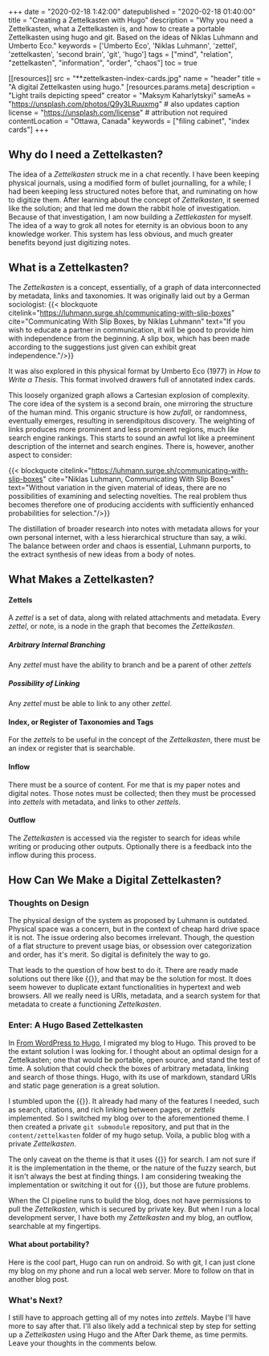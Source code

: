 +++
date = "2020-02-18 1:42:00"
datepublished = "2020-02-18 01:40:00"
title = "Creating a Zettelkasten with Hugo"
description = "Why you need a Zettelkasten, what a Zettelkasten is, and how to create a portable Zettelkasten using hugo and git. Based on the ideas of Niklas Luhmann and Umberto Eco."
keywords = ['Umberto Eco', 'Niklas Luhmann', 'zettel', 'zettelkasten', 'second brain', 'git', 'hugo']
tags = ["mind", "relation", "zettelkasten", "information", "order", "chaos"]
toc = true

[[resources]]
  src = "**zettelkasten-index-cards.jpg"
  name = "header"
  title = "A digital Zettelkasten using hugo."
  [resources.params.meta]
    description = "Light trails depicting speed"
    creator = "Maksym Kaharlytskyi"
    sameAs = "https://unsplash.com/photos/Q9y3LRuuxmg" # also updates caption
    license = "https://unsplash.com/license" # attribution not required
    contentLocation = "Ottawa, Canada"
    keywords = ["filing cabinet", "index cards"]
+++

## Why do I need a Zettelkasten?

The idea of a _Zettelkasten_ struck me in a chat recently. I have been keeping
physical journals, using a modified form of bullet journalling, for a while;
I had been keeping less structured notes before that, and ruminating on
how to digitize them. After learning about the concept of _Zettelkasten_, it
seemed like the solution; and that led me down the rabbit hole of investigation.
Because of that investigation, I am now building a _Zettlekasten_ for myself.
The idea of a way to grok all notes for eternity is an obvious boon to any 
knowledge worker. This system has less obvious, and much greater benefits beyond 
just digitizing notes.

## What is a Zettelkasten?

The _Zettelkasten_ is a concept, essentially, of a graph of data 
interconnected by metadata, links and taxonomies. It was originally
laid out by a German sociologist: {{< blockquote
  citelink="https://luhmann.surge.sh/communicating-with-slip-boxes"
  cite="Communicating With Slip Boxes, by Niklas Luhmann" text="If you wish to educate a partner in communication, it will be good to provide him with independence from the beginning. A slip box, which has been made according to the suggestions just given can exhibit great independence."/>}}

It was also explored in this physical format by Umberto Eco (1977) in 
_How to Write a Thesis_. This format involved drawers full of annotated
index cards.

This loosely organized graph allows a Cartesian explosion of complexity.
The core idea of the system is a second brain, one mirroring the
structure of the human mind. This organic structure is how _zufall_, or
randomness, eventually emerges, resulting in serendipitous discovery.
The weighting of links produces more prominent and less prominent regions,
much like search engine rankings. This starts to sound an awful lot like a
preeminent description of the internet and search engines. There is, however,
 another aspect to consider:

{{< blockquote
  citelink="https://luhmann.surge.sh/communicating-with-slip-boxes" cite="Niklas Luhmann, Communicating With Slip Boxes" text="Without variation in the given material of ideas, there are no possibilities of examining and selecting novelties. The real problem thus becomes therefore one of producing accidents with sufficiently enhanced probabilities for selection."/>}}

The distillation of broader research into notes with metadata allows
for your own personal internet, with a less hierarchical structure than say,
a wiki. The balance between order and chaos is essential, Luhmann purports, 
to the extract synthesis of new ideas from a body of notes.

## What Makes a Zettelkasten?

#### Zettels

A _zettel_ is a set of data, along with related attachments and metadata.
Every _zettel_, or note, is a node in the graph that becomes the _Zettelkasten_.

##### Arbitrary Internal Branching

Any _zettel_ must have the ability to branch and be a parent of other _zettels_

##### Possibility of Linking

Any _zettel_ must be able to link to any other _zettel_.

#### Index, or Register of Taxonomies and Tags

For the _zettels_ to be useful in the concept of the _Zettelkasten_,
there must be an index or register that is searchable.

#### Inflow

There must be a source of content. For me that is my paper notes and digital
notes. Those notes must be collected; then they must be processed into _zettels_
with metadata, and links to other _zettels_.

#### Outflow

The _Zettelkasten_ is accessed via the register to search for ideas while
writing or producing other outputs. Optionally there is a feedback into the
inflow during this process.

## How Can We Make a Digital Zettelkasten?

### Thoughts on Design

The physical design of the system as proposed by Luhmann is outdated. Physical
space was a concern, but in the context of cheap hard drive space it is not.
The issue ordering also becomes irrelevant. Though, the question of a flat 
structure to prevent usage bias, or obsession over categorization and order,
has it's merit. So digital is definitely the way to go.

That leads to the question of how best to do it. There are ready made solutions
out there like {{<external href="https://zettelkasten.de/the-archive/" text="The Archive"/>}},
and that may be the solution for most. It does seem however to duplicate extant
functionalities in hypertext and web browsers. All we really need is URIs,
metadata, and a search system for that metadata to create a functioning
_Zettelkasten_.

### Enter: A Hugo Based Zettelkasten

In [From WordPress to Hugo]('/blog/from-wordpress-to-hugo/'), I migrated my 
blog to Hugo. This proved to be the extant solution I was looking for. 
I thought about an optimal design for a Zettelkasten; one that would 
be portable, open source, and stand the test of time. A solution that 
could check the boxes of arbitrary metadata, linking and search of those 
things. Hugo, with its use of markdown, standard URIs and static page 
generation is a great solution.

I stumbled upon the {{<external href="https://after-dark.habd.as/" 
text="After Dark theme for hugo, by Josh Habdas"/>}}.
It already had many of the features I needed, such as search, citations,
and rich linking between pages, or _zettels_ implemented. So I switched my blog over
to the aforementioned theme. I then created a private `git submodule`
repository, and put that in the `content/zettelkasten` folder of my hugo
setup. Voila, a public blog with a private _Zettelkasten_.

The only caveat on the theme is that it uses {{<external href="https://fusejs.io/" text="Fuse.js"/>}}
for search. I am not sure if it is the implementation in the theme, or the nature
of the fuzzy search, but it isn't always the best at finding things. I am 
considering tweaking the implementation or switching it out for 
{{<external href="https://lunrjs.com/" text="Lunr" />}}, but those are future
problems.

When the CI pipeline runs to build the blog, does not have permissions to pull
the _Zettelkasten_, which is secured by private key. But when I run a local
development server, I have both my _Zettelkasten_ and my blog, an outflow,
searchable at my fingertips.

#### What about portability?

Here is the cool part, Hugo can run on android. So with git, I can just
clone my blog on my phone and run a local web server. More to follow on that
in another blog post.

### What's Next?

I still have to approach getting all of my notes into _zettels_.
Maybe I'll have more to say after that. I'll also likely add a technical step by step for setting up a _Zettelkasten_ using Hugo and the After Dark theme, as time permits. Leave your thoughts in the comments below.

